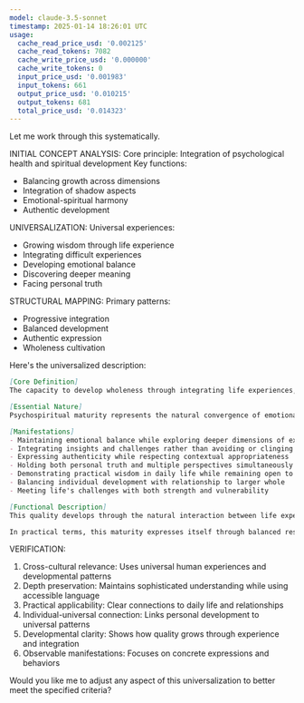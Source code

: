 ```yaml
---
model: claude-3.5-sonnet
timestamp: 2025-01-14 18:26:01 UTC
usage:
  cache_read_price_usd: '0.002125'
  cache_read_tokens: 7082
  cache_write_price_usd: '0.000000'
  cache_write_tokens: 0
  input_price_usd: '0.001983'
  input_tokens: 661
  output_price_usd: '0.010215'
  output_tokens: 681
  total_price_usd: '0.014323'
---
```


Let me work through this systematically.

INITIAL CONCEPT ANALYSIS:
Core principle: Integration of psychological health and spiritual development
Key functions: 
- Balancing growth across dimensions
- Integration of shadow aspects
- Emotional-spiritual harmony
- Authentic development

UNIVERSALIZATION:
Universal experiences:
- Growing wisdom through life experience
- Integrating difficult experiences
- Developing emotional balance
- Discovering deeper meaning
- Facing personal truth

STRUCTURAL MAPPING:
Primary patterns:
- Progressive integration
- Balanced development
- Authentic expression
- Wholeness cultivation

Here's the universalized description:

```markdown
[Core Definition]
The capacity to develop wholeness through integrating life experiences, emotional depth, and existential awareness, characterized by balanced growth across all dimensions of human experience while maintaining authenticity and practical wisdom in daily life.

[Essential Nature]
Psychospiritual maturity represents the natural convergence of emotional intelligence, self-awareness, and deeper understanding that emerges through fully engaging with life's experiences. It manifests as an increasing ability to hold complexity while maintaining simplicity, to face difficulty while preserving peace, and to navigate both ordinary and extraordinary dimensions of experience with grace and practical wisdom. This quality reflects the natural ripening of human consciousness when supported by honest self-reflection, genuine openness to experience, and consistent integration of insights.

[Manifestations]
- Maintaining emotional balance while exploring deeper dimensions of experience
- Integrating insights and challenges rather than avoiding or clinging to them
- Expressing authenticity while respecting contextual appropriateness
- Holding both personal truth and multiple perspectives simultaneously
- Demonstrating practical wisdom in daily life while remaining open to mystery
- Balancing individual development with relationship to larger whole
- Meeting life's challenges with both strength and vulnerability

[Functional Description]
This quality develops through the natural interaction between life experience and conscious integration, supported by genuine self-reflection and openness to growth. It operates as an integrating function within consciousness, continuously synthesizing new experiences, insights, and understandings into an increasingly stable yet flexible foundation of wisdom. The process involves repeated cycles of challenge, integration, and expansion, leading to greater depth and breadth of understanding.

In practical terms, this maturity expresses itself through balanced responses to life situations, wisdom in relationships, authentic self-expression, and the capacity to navigate both ordinary and extraordinary experiences with equanimity. It enables one to maintain groundedness while exploring depths, to hold multiple perspectives while staying true to one's path, and to contribute meaningfully to others' development while continuing one's own growth process.
```

VERIFICATION:
1. Cross-cultural relevance: Uses universal human experiences and developmental patterns
2. Depth preservation: Maintains sophisticated understanding while using accessible language
3. Practical applicability: Clear connections to daily life and relationships
4. Individual-universal connection: Links personal development to universal patterns
5. Developmental clarity: Shows how quality grows through experience and integration
6. Observable manifestations: Focuses on concrete expressions and behaviors

Would you like me to adjust any aspect of this universalization to better meet the specified criteria?